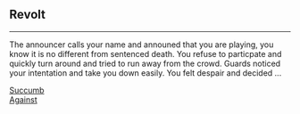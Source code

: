 ## Revolt 
----
The announcer calls your name and announed that you are playing, you know it is no different from sentenced death. You refuse to particpate and quickly turn around and tried to run away from the crowd. Guards noticed your intentation and take you down easily. You felt despair and decided ...

[Succumb](succumb.md)  
[Against](against.md)  
